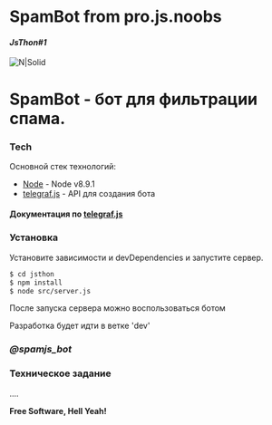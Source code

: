 # SpamBot from pro.js.noobs
#### _JsThon#1_

![N|Solid](https://masyan.ru/upload/2016/05/telegram_microsoft_systemcenter_notification_6.png)    


# SpamBot - бот для фильтрации спама.

### Tech

Основной стек технологий:

* [Node](https://nodejs.org/en/) - Node v8.9.1
* [telegraf.js](https://github.com/telegraf/telegraf) - API для создания бота

#### Документация по [telegraf.js](https://github.com/telegraf/telegraf)

### Установка

Установите зависимости и devDependencies и запустите сервер.

```sh
$ cd jsthon
$ npm install 
$ node src/server.js
```
После запуска сервера можно воспользоваться ботом

Разработка будет идти в ветке 'dev'

### _@spamjs_bot_

### Техническое задание

....

**Free Software, Hell Yeah!**

